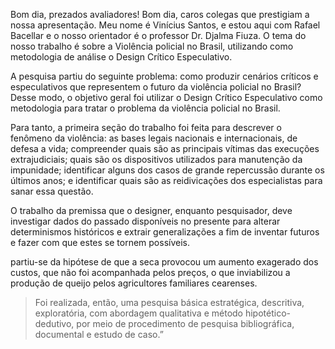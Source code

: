 

Bom dia, prezados avaliadores! Bom dia, caros colegas que prestigiam a nossa apresentação. Meu nome é Vinícius Santos, e estou aqui com Rafael Bacellar e o nosso orientador é o professor Dr. Djalma Fiuza. O tema do nosso trabalho é sobre 
a Violência policial no Brasil, utilizando como metodologia de análise o Design Crítico Especulativo.

 A pesquisa partiu do seguinte problema: como produzir cenários críticos e especulativos que representem o futuro da violência policial no Brasil? Desse modo, o objetivo geral foi utilizar o Design Crítico Especulativo como metodologia para tratar o problema da violência policial no Brasil.

Para tanto, a primeira seção do trabalho foi feita para descrever o fenômeno da violência: as bases legais nacionais e internacionais, de defesa a vida; compreender quais são as principais vítimas das execuções extrajudiciais; quais são os dispositivos utilizados para manutenção da impunidade; identificar alguns dos casos de grande repercussão durante os últimos anos; e identificar quais são as reidivicações dos especialistas para sanar essa questão.

O trabalho da premissa que o designer, enquanto pesquisador, deve investigar dados do passado disponíveis no presente para alterar determinismos históricos e extrair generalizações a fim de inventar futuros e fazer com que estes se tornem possíveis.

partiu-se da hipótese de que a seca provocou um aumento exagerado dos custos, que não foi acompanhada pelos preços, o que inviabilizou a produção de queijo pelos agricultores familiares cearenses. 

> Foi realizada, então, uma pesquisa básica estratégica, descritiva, exploratória, com abordagem qualitativa e método hipotético-dedutivo, por meio de procedimento de pesquisa bibliográfica, documental e estudo de caso.”